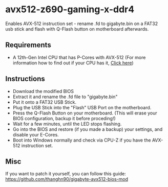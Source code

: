 # avx512-z690-gaming-x-ddr4
Enables AVX-512 instruction set - rename .fd to gigabyte.bin on a FAT32 usb stick and flash with Q-Flash button on motherboard afterwards.

## Requirements
* A 12th-Gen Intel CPU that has P-Cores with AVX-512 (For more information how to find out if your CPU has it, [Click here](https://github.com/zingaburga/alderlake_avx512/wiki))


## Instructions

* Download the modified BIOS
* Extract it and rename the .fd file to "gigabyte.bin"
* Put it onto a FAT32 USB Stick.
* Plug the USB Stick into the "Flash" USB Port on the motherboard.
* Press the Q-Flash Button on your motherboard. (This will erase your BIOS configuration, backup it before proceding!)
* Wait for a few minutes, until the LED stops flashing.
* Go into the BIOS and restore (if you made a backup) your settings, and disable your E-Cores.
* Boot into Windows normally and check via CPU-Z if you have the AVX-512 instruction set.

## Misc

If you want to patch it yourself, you can follow this guide:
https://github.com/thanghn90/gigabyte-avx512-bios-mod
